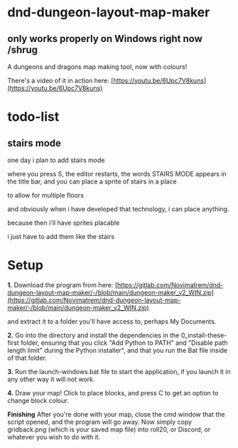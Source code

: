 # dnd-dungeon-layout-map-maker
## only works properly on Windows right now /shrug

A dungeons and dragons map making tool, now with colours!

There's a video of it in action here: [https://youtu.be/6Upc7V8kuns](https://youtu.be/6Upc7V8kuns)

# todo-list

## stairs mode

one day i plan to add stairs mode

where you press S, the editor restarts, the words STAIRS MODE appears in the title bar, and you can place a sprite of stairs in a place

to allow for multiple floors

and obviously when i have developed that technology, i can place anything.

because then i'll have sprites placable

i just have to add them like the stairs


# Setup

**1.**
Download the program from here:
[https://gitlab.com/Novimatrem/dnd-dungeon-layout-map-maker/-/blob/main/dungeon-maker_v2_WIN.zip](https://gitlab.com/Novimatrem/dnd-dungeon-layout-map-maker/-/blob/main/dungeon-maker_v2_WIN.zip)

and extract it to a folder you'll have access to, perhaps My Documents.

**2.**
Go into the directory and install the dependencies in the 0_install-these-first folder, ensuring that you click "Add Python to PATH" and "Disable path length limit" during the Python installer", and that you run the Bat file inside of that folder.

**3.**
Run the launch-windows.bat file to start the application, if you launch it in any other way it will not work.

**4.**
Draw your map! Click to place blocks, and press C to get an option to change block colour.

**Finishing**
After you're done with your map, close the cmd window that the script opened, and the program will go away.
Now simply copy gridback.png (which is your saved map file) into roll20, or Discord, or whatever you wish to do with it.
